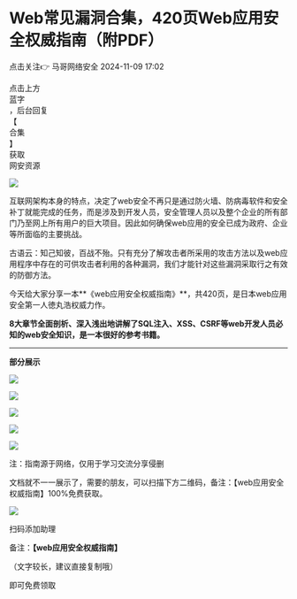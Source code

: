 #  Web常见漏洞合集，420页Web应用安全权威指南（附PDF）   
点击关注👉  马哥网络安全   2024-11-09 17:02  
  
点击上方  
蓝字  
，后台回复  
【  
合集  
】  
获取  
网安资源  
  
![](https://mmbiz.qpic.cn/mmbiz_png/UkV8WB2qYAliaic0KIAYzx92YgY0Kbic1ByRdVrsvCicRzOUia0LOEP6Hc86gTVoSmWL3jMtEwpTqZoZV0DLABGSOLw/640?wx_fmt=png&from=appmsg "")  
  
  
互联网架构本身的特点，决定了web安全不再只是通过防火墙、防病毒软件和安全补丁就能完成的任务，而是涉及到开发人员，安全管理人员以及整个企业的所有部门乃至网上所有用户的巨大项目。因此如何确保web应用的安全已成为政府、企业等所面临的主要挑战。  
  
古语云：知己知彼，百战不殆。只有充分了解攻击者所采用的攻击方法以及web应用程序中存在的可供攻击者利用的各种漏洞，我们才能针对这些漏洞采取行之有效的防御方法。  
  
今天给大家分享一本**《web应用安全权威指南》**，共420页，是日本web应用安全第一人徳丸浩权威力作。  
  
**8大章节全面剖析、深入浅出地讲解了SQL注入、XSS、CSRF等web开发人员必知的web安全知识，是一本很好的参考书籍。**  
  
****  
**部分展示**  
  
  
![](https://mmbiz.qpic.cn/mmbiz_png/UkV8WB2qYAkib1B7BuDrXd8TKdadNkiafuNEgx8rucSzLOwzZVDXlwia4l9iaD1WKpbrsUze3XLOetD7GnfHpADK5g/640?wx_fmt=png "")  
  
![](https://mmbiz.qpic.cn/mmbiz_png/UkV8WB2qYAkib1B7BuDrXd8TKdadNkiafuW1khvX1MRtKgow8VsFQ56icoaVyxp2yvM8k2j9ZpJ7CZnbicCOhV5GpA/640?wx_fmt=png "")  
  
![](https://mmbiz.qpic.cn/mmbiz_png/UkV8WB2qYAkib1B7BuDrXd8TKdadNkiafuceyozra4BDZU7MgK874NoMpY3Hsm9LwVmeicVh0vPkH9I8cLKXictRpQ/640?wx_fmt=png "")  
  
![](https://mmbiz.qpic.cn/mmbiz_png/UkV8WB2qYAkib1B7BuDrXd8TKdadNkiafu1hMj6LuON12gkTX8Hwcma7gqyyKbCgpialZibTObV34u2ClEbhL2XBuw/640?wx_fmt=png "")  
  
![](https://mmbiz.qpic.cn/mmbiz_png/UkV8WB2qYAkib1B7BuDrXd8TKdadNkiafuqYMBtGKE46DicRY7cV5KnzSW8MtwwLmWTTrnItIv7Jmicf9VlvNrHjWg/640?wx_fmt=png "")  
  
注：指南源于网络，仅用于学习交流分享侵删  
  
文档就不一一展示了，需要的朋友，可以扫描下方二维码，备注：【web应用安全权威指南】100%免费获取。  
  
![](https://mmbiz.qpic.cn/mmbiz_png/UkV8WB2qYAlysrbzcCIib4v2X1CYmWSmqMRksricLDELianZ2FIeNqgiak6gcAuvnI9z04QiafMnMFzA9MeMHBKm88A/640?wx_fmt=png&from=appmsg "")  
  
扫码添加助理  
  
备注：**【web应用安全权威指南】**  
  
（文字较长，建议直接复制哦）  
  
即可免费领取  
  
  
